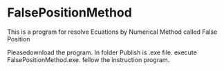 # FalsePositionMethod
This is a program for resolve Ecuations by Numerical Method called False Position

Pleasedownload the program.
In folder Publish is .exe file.
execute FalsePositionMethod.exe.
fellow the instruction program.
